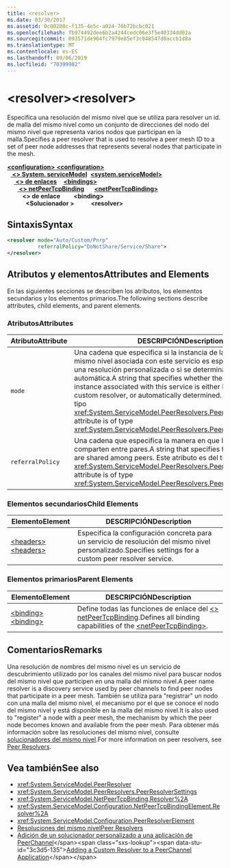 ```yaml
---
title: <resolver>
ms.date: 03/30/2017
ms.assetid: 0c00200c-f135-4e5c-a024-76b72bcbc021
ms.openlocfilehash: fb974492dee6b2a4244cedc06e3f5e40334dd02a
ms.sourcegitcommit: 093571de904fc7979e85ef3c048547d0accb1d8a
ms.translationtype: MT
ms.contentlocale: es-ES
ms.lasthandoff: 09/06/2019
ms.locfileid: "70399982"
---
```

# <a name="resolver"></a><span data-ttu-id="3c3d5-101">\<resolver></span><span class="sxs-lookup"><span data-stu-id="3c3d5-101">\<resolver></span></span>
<span data-ttu-id="3c3d5-102">Especifica una resolución del mismo nivel que se utiliza para resolver un id. de malla del mismo nivel como un conjunto de direcciones del nodo del mismo nivel que representa varios nodos que participan en la malla.</span><span class="sxs-lookup"><span data-stu-id="3c3d5-102">Specifies a peer resolver that is used to resolve a peer mesh ID to a set of peer node addresses that represents several nodes that participate in the mesh.</span></span>  
  
<span data-ttu-id="3c3d5-103">[ **\<configuration>** ](../configuration-element.md)</span><span class="sxs-lookup"><span data-stu-id="3c3d5-103">[**\<configuration>**](../configuration-element.md)</span></span>\
<span data-ttu-id="3c3d5-104">&nbsp;&nbsp;[ **\<> System. serviceModel**](system-servicemodel.md)</span><span class="sxs-lookup"><span data-stu-id="3c3d5-104">&nbsp;&nbsp;[**\<system.serviceModel>**](system-servicemodel.md)</span></span>\
<span data-ttu-id="3c3d5-105">&nbsp;&nbsp;&nbsp;&nbsp;[ **\<> de enlaces**](bindings.md)</span><span class="sxs-lookup"><span data-stu-id="3c3d5-105">&nbsp;&nbsp;&nbsp;&nbsp;[**\<bindings>**](bindings.md)</span></span>\
<span data-ttu-id="3c3d5-106">&nbsp;&nbsp;&nbsp;&nbsp;&nbsp;&nbsp;[ **\<> netPeerTcpBinding**](netpeertcpbinding.md)</span><span class="sxs-lookup"><span data-stu-id="3c3d5-106">&nbsp;&nbsp;&nbsp;&nbsp;&nbsp;&nbsp;[**\<netPeerTcpBinding>**](netpeertcpbinding.md)</span></span>\
<span data-ttu-id="3c3d5-107">&nbsp;&nbsp;&nbsp;&nbsp;&nbsp;&nbsp;&nbsp;&nbsp; **\<> de enlace**</span><span class="sxs-lookup"><span data-stu-id="3c3d5-107">&nbsp;&nbsp;&nbsp;&nbsp;&nbsp;&nbsp;&nbsp;&nbsp;**\<binding>**</span></span>\
<span data-ttu-id="3c3d5-108">&nbsp;&nbsp;&nbsp;&nbsp;&nbsp;&nbsp;&nbsp;&nbsp;&nbsp;&nbsp; **\<Solucionador >**</span><span class="sxs-lookup"><span data-stu-id="3c3d5-108">&nbsp;&nbsp;&nbsp;&nbsp;&nbsp;&nbsp;&nbsp;&nbsp;&nbsp;&nbsp;**\<resolver>**</span></span>  
  
## <a name="syntax"></a><span data-ttu-id="3c3d5-109">Sintaxis</span><span class="sxs-lookup"><span data-stu-id="3c3d5-109">Syntax</span></span>  
  
```xml  
<resolver mode="Auto/Custom/Pnrp"
          referralPolicy="DoNotShare/Service/Share">
</resolver>
```  
  
## <a name="attributes-and-elements"></a><span data-ttu-id="3c3d5-110">Atributos y elementos</span><span class="sxs-lookup"><span data-stu-id="3c3d5-110">Attributes and Elements</span></span>  
 <span data-ttu-id="3c3d5-111">En las siguientes secciones se describen los atributos, los elementos secundarios y los elementos primarios.</span><span class="sxs-lookup"><span data-stu-id="3c3d5-111">The following sections describe attributes, child elements, and parent elements.</span></span>  
  
### <a name="attributes"></a><span data-ttu-id="3c3d5-112">Atributos</span><span class="sxs-lookup"><span data-stu-id="3c3d5-112">Attributes</span></span>  
  
|<span data-ttu-id="3c3d5-113">Atributo</span><span class="sxs-lookup"><span data-stu-id="3c3d5-113">Attribute</span></span>|<span data-ttu-id="3c3d5-114">DESCRIPCIÓN</span><span class="sxs-lookup"><span data-stu-id="3c3d5-114">Description</span></span>|  
|---------------|-----------------|  
|`mode`|<span data-ttu-id="3c3d5-115">Una cadena que especifica si la instancia de la resolución del mismo nivel asociada con este servicio es específica del PNRP, una resolución personalizada o si se determina de manera automática.</span><span class="sxs-lookup"><span data-stu-id="3c3d5-115">A string that specifies whether the peer resolver instance associated with this service is either PNRP-specific, a custom resolver, or automatically determined.</span></span> <span data-ttu-id="3c3d5-116">Este atributo es del tipo <xref:System.ServiceModel.PeerResolvers.PeerResolverMode>.</span><span class="sxs-lookup"><span data-stu-id="3c3d5-116">This attribute is of type <xref:System.ServiceModel.PeerResolvers.PeerResolverMode>.</span></span>|  
|`referralPolicy`|<span data-ttu-id="3c3d5-117">Una cadena que especifica la manera en que las referencias se comparten entre pares.</span><span class="sxs-lookup"><span data-stu-id="3c3d5-117">A string that specifies the way referrals are shared among peers.</span></span> <span data-ttu-id="3c3d5-118">Este atributo es del tipo <xref:System.ServiceModel.PeerResolvers.PeerReferralPolicy>.</span><span class="sxs-lookup"><span data-stu-id="3c3d5-118">This attribute is of type <xref:System.ServiceModel.PeerResolvers.PeerReferralPolicy>.</span></span>|  
  
### <a name="child-elements"></a><span data-ttu-id="3c3d5-119">Elementos secundarios</span><span class="sxs-lookup"><span data-stu-id="3c3d5-119">Child Elements</span></span>  
  
|<span data-ttu-id="3c3d5-120">Elemento</span><span class="sxs-lookup"><span data-stu-id="3c3d5-120">Element</span></span>|<span data-ttu-id="3c3d5-121">DESCRIPCIÓN</span><span class="sxs-lookup"><span data-stu-id="3c3d5-121">Description</span></span>|  
|-------------|-----------------|  
|[<span data-ttu-id="3c3d5-122">\<headers></span><span class="sxs-lookup"><span data-stu-id="3c3d5-122">\<headers></span></span>](headers.md)|<span data-ttu-id="3c3d5-123">Especifica la configuración concreta para un servicio de resolución del mismo nivel personalizado.</span><span class="sxs-lookup"><span data-stu-id="3c3d5-123">Specifies settings for a custom peer resolver service.</span></span>|  
  
### <a name="parent-elements"></a><span data-ttu-id="3c3d5-124">Elementos primarios</span><span class="sxs-lookup"><span data-stu-id="3c3d5-124">Parent Elements</span></span>  
  
|<span data-ttu-id="3c3d5-125">Elemento</span><span class="sxs-lookup"><span data-stu-id="3c3d5-125">Element</span></span>|<span data-ttu-id="3c3d5-126">DESCRIPCIÓN</span><span class="sxs-lookup"><span data-stu-id="3c3d5-126">Description</span></span>|  
|-------------|-----------------|  
|[<span data-ttu-id="3c3d5-127">\<binding></span><span class="sxs-lookup"><span data-stu-id="3c3d5-127">\<binding></span></span>](../../../misc/binding.md)|<span data-ttu-id="3c3d5-128">Define todas las funciones de enlace del [ \<> netPeerTcpBinding](netpeertcpbinding.md).</span><span class="sxs-lookup"><span data-stu-id="3c3d5-128">Defines all binding capabilities of the [\<netPeerTcpBinding>](netpeertcpbinding.md).</span></span>|  
  
## <a name="remarks"></a><span data-ttu-id="3c3d5-129">Comentarios</span><span class="sxs-lookup"><span data-stu-id="3c3d5-129">Remarks</span></span>  
 <span data-ttu-id="3c3d5-130">Una resolución de nombres del mismo nivel es un servicio de descubrimiento utilizado por los canales del mismo nivel para buscar nodos del mismo nivel que participen en una malla del mismo nivel.</span><span class="sxs-lookup"><span data-stu-id="3c3d5-130">A peer name resolver is a discovery service used by peer channels to find peer nodes that participate in a peer mesh.</span></span> <span data-ttu-id="3c3d5-131">También se utiliza para "registrar" un nodo con una malla del mismo nivel, el mecanismo por el que se conoce el nodo del mismo nivel y está disponible en la malla del mismo nivel.</span><span class="sxs-lookup"><span data-stu-id="3c3d5-131">It is also used to "register" a node with a peer mesh, the mechanism by which the peer node becomes known and available from the peer mesh.</span></span> <span data-ttu-id="3c3d5-132">Para obtener más información sobre las resoluciones del mismo nivel, consulte [solucionadores del mismo nivel](../../../wcf/feature-details/peer-resolvers.md).</span><span class="sxs-lookup"><span data-stu-id="3c3d5-132">For more information on peer resolvers, see [Peer Resolvers](../../../wcf/feature-details/peer-resolvers.md).</span></span>  
  
## <a name="see-also"></a><span data-ttu-id="3c3d5-133">Vea también</span><span class="sxs-lookup"><span data-stu-id="3c3d5-133">See also</span></span>

- <xref:System.ServiceModel.PeerResolver>
- <xref:System.ServiceModel.PeerResolvers.PeerResolverSettings>
- <xref:System.ServiceModel.NetPeerTcpBinding.Resolver%2A>
- <xref:System.ServiceModel.Configuration.NetPeerTcpBindingElement.Resolver%2A>
- <xref:System.ServiceModel.Configuration.PeerResolverElement>
- [<span data-ttu-id="3c3d5-134">Resoluciones del mismo nivel</span><span class="sxs-lookup"><span data-stu-id="3c3d5-134">Peer Resolvers</span></span>](../../../wcf/feature-details/peer-resolvers.md)
- <span data-ttu-id="3c3d5-135">[Adición de un solucionador personalizado a una aplicación de PeerChannel](https://docs.microsoft.com/previous-versions/ms730105(v=vs.90))</span><span class="sxs-lookup"><span data-stu-id="3c3d5-135">[Adding a Custom Resolver to a PeerChannel Application](https://docs.microsoft.com/previous-versions/ms730105(v=vs.90))</span></span>
